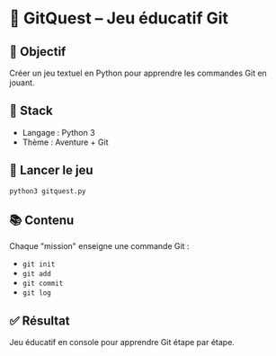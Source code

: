 # 🧠 GitQuest – Jeu éducatif Git

## 📌 Objectif
Créer un jeu textuel en Python pour apprendre les commandes Git en jouant.

## 🧰 Stack
- Langage : Python 3
- Thème : Aventure + Git

## 🚀 Lancer le jeu
```bash
python3 gitquest.py
```

## 📚 Contenu
Chaque "mission" enseigne une commande Git :
- `git init`
- `git add`
- `git commit`
- `git log`

## ✅ Résultat
Jeu éducatif en console pour apprendre Git étape par étape.
